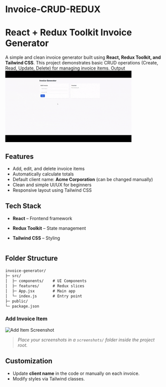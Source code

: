 # Invoice-CRUD-REDUX
# React + Redux Toolkit Invoice Generator

A simple and clean invoice generator built using **React, Redux Toolkit, and Tailwind CSS**. This project demonstrates basic CRUD operations (Create, Read, Update, Delete) for managing invoice items.
Output
<img src="https://github.com/SwapnilpatilTech/Invoice-CRUD-REDUX/blob/c10bcf42071b063af2a28d06c5ab0b13a4dfaaa6/Untitled%20video%20-%20Made%20with%20Clipchamp%20(3).gif"/>

## Features
- Add, edit, and delete invoice items
- Automatically calculate totals
- Default client name: **Acme Corporation** (can be changed manually)
- Clean and simple UI/UX for beginners
- Responsive layout using Tailwind CSS

## Tech Stack
- **React** – Frontend framework
- **Redux Toolkit** – State management
- **Tailwind CSS** – Styling


   ```

## Folder Structure
```
invoice-generator/
├─ src/
│  ├─ components/    # UI Components
│  ├─ features/      # Redux slices
│  ├─ App.jsx        # Main app
│  └─ index.js       # Entry point
├─ public/
└─ package.json
```


### Add Invoice Item
![Add Item Screenshot](./screenshots/add-item.png)

> *Place your screenshots in a `screenshots/` folder inside the project root.*

## Customization
- Update **client name** in the code or manually on each invoice.
- Modify styles via Tailwind classes.


